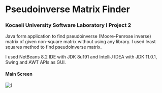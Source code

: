 # Pseudoinverse Matrix Finder
### Kocaeli University Software Laboratory I Project 2
Java form application to find pseudoinverse (Moore-Penrose inverse) matrix of given non-square matrix without using any library. I used least squares method to find pseudoinverse matrix.

I used NetBeans 8.2 IDE with JDK 8u191 and IntelliJ IDEA with JDK 11.0.1, Swing and AWT APIs as GUI.

#### Main Screen

![1](https://user-images.githubusercontent.com/29024000/54386597-6090d580-46aa-11e9-8afe-f9fd40a31ff1.png)
